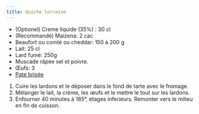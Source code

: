 ```yaml
---
title: Quiche lorraine
---
```


-   (Optionel) Creme liquide (35%) : 30 cl
-   (Recommandé) Maizena: 2 cac
-   Beaufort ou comté ou cheddar: 150 à 200 g
-   Lait: 25 cl
-   Lard fumé: 250g
-   Muscade râpée sel et poivre.
-   Œufs: 3
-   [Pate brisée](/recipes/sweet/pates/pate-brisee)

1.  Cuire les lardons et le déposer dans le fond de tarte avec le
    fromage.
2.  Mélanger le lait, la crème, les œufs et le mettre le tout sur les
    lardons.
3.  Enfourner 40 minutes à 185°, etages inferieurs. Remonter
    vers le milieu en fin de cuisson.
